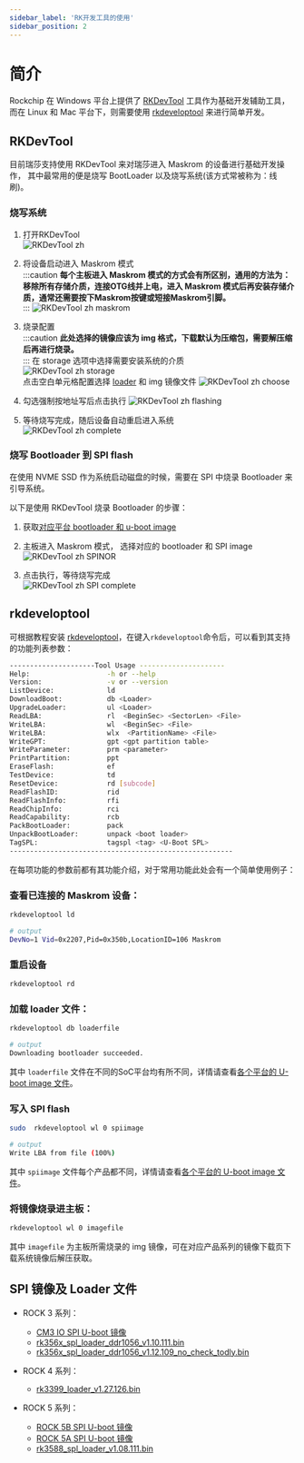 ```yaml
---
sidebar_label: 'RK开发工具的使用'
sidebar_position: 2
---
```


# 简介

Rockchip 在 Windows 平台上提供了 [RKDevTool](rk-dev-tool#windows) 工具作为基础开发辅助工具， 而在 Linux 和 Mac 平台下，则需要使用 [rkdeveloptool](rk-dev-tool#linuxmacos) 来进行简单开发。  

## RKDevTool

目前瑞莎支持使用 RKDevTool 来对瑞莎进入 Maskrom 的设备进行基础开发操作， 
其中最常用的便是烧写 BootLoader 以及烧写系统(该方式常被称为：线刷)。

### 烧写系统

1. 打开RKDevTool  
![RKDevTool zh](/img/configuration/rkdevtool-zh.webp)

2. 将设备启动进入 Maskrom 模式  
:::caution
**每个主板进入 Maskrom 模式的方式会有所区别，通用的方法为：移除所有存储介质，连接OTG线并上电，进入 Maskrom 模式后再安装存储介质，通常还需要按下Maskrom按键或短接Maskrom引脚。**  
:::
![RKDevTool zh maskrom](/img/configuration/rkdevtool-zh-maskrom.webp)

3. 烧录配置  
:::caution
**此处选择的镜像应该为 img 格式，下载默认为压缩包，需要解压缩后再进行烧录。**  
:::
在 storage 选项中选择需要安装系统的介质  
![RKDevTool zh storage](/img/configuration/rkdevtool-zh-storage.webp)  
点击空白单元格配置选择 [loader](#spi-镜像及-loader-文件) 和 img 镜像文件 
![RKDevTool zh choose](/img/configuration/rkdevtool-zh-choose.webp) 

4. 勾选强制按地址写后点击执行
![RKDevTool zh flashing](/img/configuration/rkdevtool-zh-flashing.webp) 

5. 等待烧写完成，随后设备自动重启进入系统  
![RKDevTool zh complete](/img/configuration/rkdevtool-zh-complete.webp) 

### 烧写 Bootloader 到 SPI flash

在使用 NVME SSD 作为系统启动磁盘的时候，需要在 SPI 中烧录 Bootloader 来引导系统。  

以下是使用 RKDevTool 烧录 Bootloader 的步骤：  

1. 获取[对应平台 bootloader 和 u-boot image](#spi-镜像及-loader-文件)  

2. 主板进入 Maskrom 模式， 选择对应的 bootloader 和 SPI image  
![RKDevTool zh SPINOR](/img/configuration/rkdevtool-zh-spinor.webp) 

3. 点击执行，等待烧写完成  
![RKDevTool zh SPI complete](/img/configuration/rkdevtool-zh-spi-complete.webp) 



## rkdeveloptool

可根据教程安装 [rkdeveloptool](rk-dev-tool#linuxmacos)，在键入`rkdeveloptool`命令后，可以看到其支持的功能列表参数：

```bash
---------------------Tool Usage ---------------------
Help:                   -h or --help
Version:                -v or --version
ListDevice:             ld
DownloadBoot:           db <Loader>
UpgradeLoader:          ul <Loader>
ReadLBA:                rl  <BeginSec> <SectorLen> <File>
WriteLBA:               wl  <BeginSec> <File>
WriteLBA:               wlx  <PartitionName> <File>
WriteGPT:               gpt <gpt partition table>
WriteParameter:         prm <parameter>
PrintPartition:         ppt
EraseFlash:             ef
TestDevice:             td
ResetDevice:            rd [subcode]
ReadFlashID:            rid
ReadFlashInfo:          rfi
ReadChipInfo:           rci
ReadCapability:         rcb
PackBootLoader:         pack
UnpackBootLoader:       unpack <boot loader>
TagSPL:                 tagspl <tag> <U-Boot SPL>
-------------------------------------------------------
```

在每项功能的参数前都有其功能介绍，对于常用功能此处会有一个简单使用例子：

### 查看已连接的 Maskrom 设备： 

```bash
rkdeveloptool ld

# output
DevNo=1 Vid=0x2207,Pid=0x350b,LocationID=106 Maskrom
```

### 重启设备

```bash
rkdeveloptool rd
```
	
### 加载 loader 文件： 

```bash
rkdeveloptool db loaderfile

# output
Downloading bootloader succeeded.
```
其中 `loaderfile` 文件在不同的SoC平台均有所不同，详情请查看[各个平台的 U-boot image 文件](#spi-镜像及-loader-文件)。 

### 写入 SPI flash

```bash
sudo  rkdeveloptool wl 0 spiimage

# output
Write LBA from file (100%)
```

其中 `spiimage` 文件每个产品都不同，详情请查看[各个平台的 U-boot image 文件](#spi-镜像及-loader-文件)。  

### 将镜像烧录进主板：  

```bash
rkdeveloptool wl 0 imagefile
```

其中 `imagefile` 为主板所需烧录的 img 镜像，可在对应产品系列的镜像下载页下载系统镜像后解压获取。

## SPI 镜像及 Loader 文件

 - ROCK 3 系列：  
	- [CM3 IO SPI U-boot 镜像](https://dl.radxa.com/rock3/images/loader/radxa-cm3-io/radxa-cm3-io-idbloader-g8684d740b9f.img)
	- [rk356x_spl_loader_ddr1056_v1.10.111.bin](https://dl.radxa.com/rock3/images/loader/radxa-cm3-io/rk356x_spl_loader_ddr1056_v1.10.111.bin)
	- [rk356x_spl_loader_ddr1056_v1.12.109_no_check_todly.bin](https://dl.radxa.com/rock3/images/loader/rk356x_spl_loader_ddr1056_v1.12.109_no_check_todly.bin)

 - ROCK 4 系列：  
	- [rk3399_loader_v1.27.126.bin](https://dl.radxa.com/rockpi4/images/loader/rk3399_loader_v1.27.126.bin)

 - ROCK 5 系列：  
	- [ROCK 5B SPI U-boot 镜像](https://dl.radxa.com/rock5/sw/images/loader/rock-5b/release/rock-5b-spi-image-gbf47e81-20230607.img)
	- [ROCK 5A SPI U-boot 镜像](https://dl.radxa.com/rock5/sw/images/loader/rock-5a/rock-5a-spi-image-g4b32117-20230605.img)
	- [rk3588_spl_loader_v1.08.111.bin](https://dl.radxa.com/rock5/sw/images/loader/rock-5b/rk3588_spl_loader_v1.08.111.bin)




